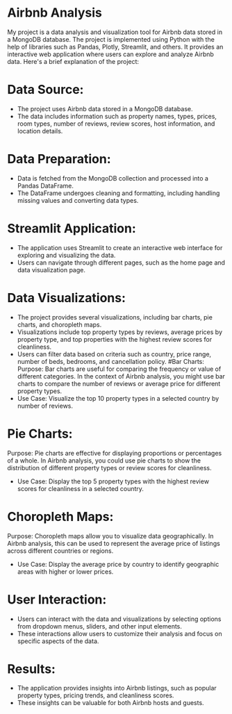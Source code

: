 # Airbnb Analysis

My project is a data analysis and visualization tool for Airbnb data stored in a MongoDB database. The project is implemented using Python with the help of libraries such as Pandas, Plotly, Streamlit, and others. It provides an interactive web application where users can explore and analyze Airbnb data. Here's a brief explanation of the project:

# Data Source:
- The project uses Airbnb data stored in a MongoDB database.
- The data includes information such as property names, types, prices, room types, number of reviews, review scores, host information, and location details.
# Data Preparation:
- Data is fetched from the MongoDB collection and processed into a Pandas DataFrame.
- The DataFrame undergoes cleaning and formatting, including handling missing values and converting data types.
# Streamlit Application:
- The application uses Streamlit to create an interactive web interface for exploring and visualizing the data.
- Users can navigate through different pages, such as the home page and data visualization page.
# Data Visualizations:
- The project provides several visualizations, including bar charts, pie charts, and choropleth maps.
- Visualizations include top property types by reviews, average prices by property type, and top properties with the highest review scores for cleanliness.
- Users can filter data based on criteria such as country, price range, number of beds, bedrooms, and cancellation policy.
#Bar Charts:
Purpose: Bar charts are useful for comparing the frequency or value of different categories. In the context of Airbnb analysis, you might use bar charts to compare the number of reviews or average price for different property types.
- Use Case: Visualize the top 10 property types in a selected country by number of reviews.
# Pie Charts:
Purpose: Pie charts are effective for displaying proportions or percentages of a whole. In Airbnb analysis, you could use pie charts to show the distribution of different property types or review scores for cleanliness.
- Use Case: Display the top 5 property types with the highest review scores for cleanliness in a selected country.
# Choropleth Maps:
Purpose: Choropleth maps allow you to visualize data geographically. In Airbnb analysis, this can be used to represent the average price of listings across different countries or regions.
- Use Case: Display the average price by country to identify geographic areas with higher or lower prices.
# User Interaction:
- Users can interact with the data and visualizations by selecting options from dropdown menus, sliders, and other input elements.
- These interactions allow users to customize their analysis and focus on specific aspects of the data.
# Results:
- The application provides insights into Airbnb listings, such as popular property types, pricing trends, and cleanliness scores.
- These insights can be valuable for both Airbnb hosts and guests.
